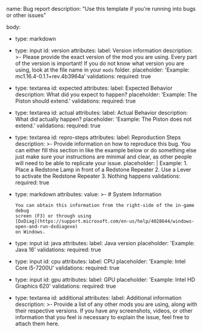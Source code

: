 name: Bug report
description: "Use this template if you're running into bugs or other issues"

body:
  - type: markdown

  - type: input
    id: version
    attributes:
      label: Version information
      description: >-
        Please provide the exact version of the mod you are using. Every part of
        the version is important! If you do not know what version you are using,
        look at the file name in your `mods` folder.
      placeholder: 'Example: mc1.16.4-0.1.1+rev.4b3964a'
    validations:
      required: true
  - type: textarea
    id: expected
    attributes:
      label: Expected Behavior
      description: What did you expect to happen?
      placeholder: 'Example: The Piston should extend.'
    validations:
      required: true
  - type: textarea
    id: actual
    attributes:
      label: Actual Behavior
      description: What did actually happen?
      placeholder: 'Example: The Piston does not extend.'
    validations:
      required: true
  - type: textarea
    id: repro-steps
    attributes:
      label: Reproduction Steps
      description: >-
        Provide information on how to reproduce this bug. You can either
        fill this section in like the example below or do something else just
        make sure your instructions are minimal and clear, as other people will
        need to be able to replicate your issue.
      placeholder: |
        Example:
        1. Place a Redstone Lamp in front of a Redstone Repeater
        2. Use a Lever to activate the Redstone Repeater
        3. Nothing happens
    validations:
      required: true
  - type: markdown
    attributes:
      value: >-
        # System Information


        You can obtain this information from the right-side of the in-game debug
        screen (F3) or through using
        [DxDiag](https://support.microsoft.com/en-us/help/4028644/windows-open-and-run-dxdiagexe)
        on Windows. 
  - type: input
    id: java
    attributes:
      label: Java version
      placeholder: 'Example: Java 16'
    validations:
      required: true
  - type: input
    id: cpu
    attributes:
      label: CPU
      placeholder: 'Example: Intel Core i5-7200U'
    validations:
      required: true
  - type: input
    id: gpu
    attributes:
      label: GPU
      placeholder: 'Example: Intel HD Graphics 620'
    validations:
      required: true
  - type: textarea
    id: additional
    attributes:
      label: Additional information
      description: >-
        Provide a list of any other mods you are using, along with their
        respective versions. If you have any screenshots, videos, or other
        information that you feel is necessary to explain the issue, feel free
        to attach them here.
